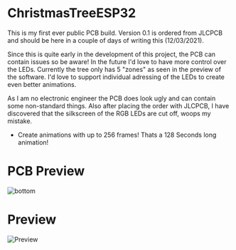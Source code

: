 # ChristmasTreeESP32

This is my first ever public PCB build. Version 0.1 is ordered from JLCPCB and should be here in a couple of days of writing this (12/03/2021).

Since this is quite early in the development of this project, the PCB can contain issues so be aware! In the future I'd love to have more control over the LEDs. Currently the tree only has 5 "zones" as seen in the preview of the software. I'd love to support individual adressing of the LEDs to create even better animations.

As I am no electronic engineer the PCB does look ugly and can contain some non-standard things. Also after placing the order with JLCPCB, I have discovered that the silkscreen of the RGB LEDs are cut off, woops my mistake.

- Create animations with up to 256 frames! Thats a 128 Seconds long animation!

# PCB Preview

![bottom](https://user-images.githubusercontent.com/20743379/144643475-46dab2a0-32f6-418d-850d-f22997feaaa3.png)

# Preview

![Preview](https://user-images.githubusercontent.com/20743379/144642977-bbb2b022-0c0c-4441-a916-1a5c6091e8bc.png)
